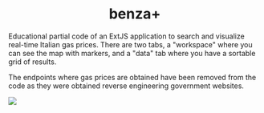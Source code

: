 <div align="center">
  <h1>benza+</h1>
</div>

Educational partial code of an ExtJS application to search and visualize real-time Italian gas prices.
There are two tabs, a "workspace" where you can see the map with markers, and a "data" tab where you have a sortable grid of results.

The endpoints where gas prices are obtained have been removed from the code as they were obtained reverse engineering government websites.

<img src="https://i.imgur.com/orTRHrk.png">
